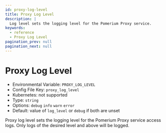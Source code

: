 ```yaml
---
id: proxy-log-level
title: Proxy Log Level
description: |
  Log level sets the logging level for the Pomerium Proxy service.
keywords:
  - reference
  - Proxy Log Level
pagination_prev: null
pagination_next: null
---
```


# Proxy Log Level

- Environmental Variable: `PROXY_LOG_LEVEL`
- Config File Key: `proxy_log_level`
- Kubernetes: not supported
- Type: `string`
- Options: `debug` `info` `warn` `error`
- Default: value of `log_level` or `debug` if both are unset

Proxy log level sets the logging level for the Pomerium Proxy service access logs. Only logs of the desired level and above will be logged.
